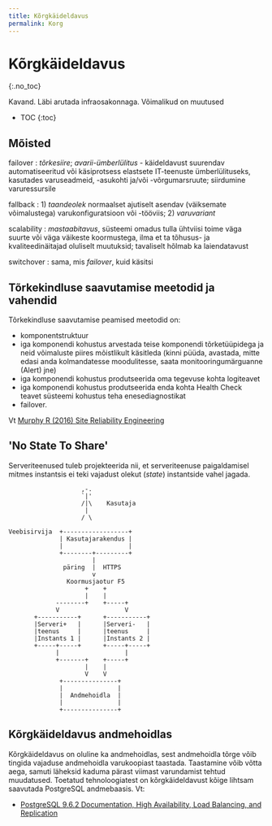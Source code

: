 ```yaml
---
title: Kõrgkäideldavus
permalink: Korg
---
```


# Kõrgkäideldavus
{:.no_toc}

<p class='staatus'>Kavand. Läbi arutada infraosakonnaga. Võimalikud on muutused</p>

* TOC
{:toc}

## Mõisted

failover
: _tõrkesiire_; _avarii-ümberlülitus_ - käideldavust suurendav automatiseeritud või käsiprotsess elastsete IT-teenuste ümberlülituseks, kasutades varuseadmeid, -asukohti ja/või -võrgumarsruute; siirdumine varuressursile 

fallback 
: 1) _taandeolek_ normaalset ajutiselt asendav (väiksemate võimalustega) varukonfiguratsioon või -tööviis;  2) _varuvariant_

scalability
: _mastaabitavus_, süsteemi omadus tulla ühtviisi toime väga suurte või väga väikeste koormustega, ilma et ta tõhusus- ja kvaliteedinäitajad oluliselt muutuksid; tavaliselt hõlmab ka laiendatavust

switchover
: sama, mis _failover_, kuid käsitsi

## Tõrkekindluse saavutamise meetodid ja vahendid

Tõrkekindluse saavutamise peamised meetodid on:

-  komponentstruktuur
- iga komponendi kohustus arvestada teise komponendi tõrketüüpidega ja neid võimaluste piires mõistlikult käsitleda (kinni püüda, avastada, mitte edasi anda kolmandatesse moodulitesse, saata monitooringumärguanne (Alert) jne)
- iga komponendi kohustus produtseerida oma tegevuse kohta logiteavet
- iga komponendi kohustus produtseerida enda kohta Health Check teavet
    süsteemi kohustus teha enesediagnostikat
- failover.

Vt [Murphy R (2016) Site Reliability Engineering](https://landing.google.com/sre/book.html)

## 'No State To Share'

Serveriteenused tuleb projekteerida nii, et serveriteenuse paigaldamisel mitmes instantsis ei teki vajadust olekut (_state_) instantside vahel jagada.

```
                    ,-.
                    `|'
                    /|\    Kasutaja
                     |
                    / \

Veebisirvija  +------------------+
              | Kasutajarakendus |
              |                  |
              +--------+---------+
                       |
               päring  |  HTTPS
                       v
                Koormusjaotur F5
                     +    +
                     |    |
             --------+    +-----+
             V                  V
       +-----------+      +-----------+
       |Serveri+   |      |Serveri-   |
       |teenus     |      |teenus     |
       |Instants 1 |      |Instants 2 |
       +-----+-----+      +-----+-----+
             |                  |
             +-------+    +-----+
                     |    |
                     V    V
              +---------------+
              |               |
              |  Andmehoidla  |
              |               |
              +---------------+

```

## Kõrgkäideldavus andmehoidlas

Kõrgkäideldavus on oluline ka andmehoidlas, sest andmehoidla tõrge võib tingida vajaduse andmehoidla varukoopiast taastada. Taastamine võib võtta aega, samuti läheksid kaduma pärast viimast varundamist tehtud muudatused. Toetatud tehnoloogiatest on kõrgkäideldavust kõige lihtsam saavutada PostgreSQL andmebaasis. Vt:

- [PostgreSQL 9.6.2 Documentation, High Availability, Load Balancing, and Replication](https://www.postgresql.org/docs/current/static/high-availability.html)

